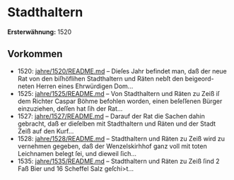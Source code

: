 # Stadthaltern

**Ersterwähnung:** 1520

## Vorkommen
- 1520: [jahre/1520/README.md](../jahre/1520/README.md) – Dieſes Jahr befindet man, daß der neue Rat von den
biſhöflihen Stadthaltern und Räten nebſt den beigeord-
neten Herren eines Ehrwürdigen Dom...
- 1525: [jahre/1525/README.md](../jahre/1525/README.md) – Von Stadthaltern und Räten zu Zeiß iſ dem Richter
Caspar Böhme befohlen worden, einen beſeſſenen Bürger
einzuziehen, deſſen hat ſih der Rat...
- 1527: [jahre/1527/README.md](../jahre/1527/README.md) – Darauf der Rat die Sachen dahin gebracht, daß er
dieſelben mit Stadthaltern und Räten und der Stadt
Zeiß auf den Kurf...
- 1528: [jahre/1528/README.md](../jahre/1528/README.md) – Stadthaltern und Räten zu Zeiß wird zu vernehmen
gegeben, daß der Wenzelskirhhof ganz voll mit toten
Leichnamen belegt ſei, und dieweil ſich...
- 1535: [jahre/1535/README.md](../jahre/1535/README.md) – Stadthaltern und Räten zu Zeiß ſind 2 Faß Bier
und 16 Scheffel Salz geſchi>t...
